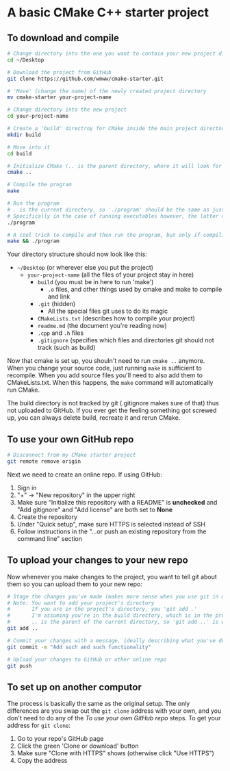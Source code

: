 # A basic CMake C++ starter project

## To download and compile

```bash
# Change directory into the one you want to contain your new project directory
cd ~/Desktop

# Download the project from GitHub
git clone https://github.com/wmww/cmake-starter.git

# 'Move' (change the name) of the newly created project directory
mv cmake-starter your-project-name

# Change directory into the new project
cd your-project-name

# Create a 'build' directroy for CMake inside the main project directory
mkdir build

# Move into it
cd build

# Initialize CMake (.. is the parent directory, where it will look for a CMakeLists.txt)
cmake ..

# Compile the program
make

# Run the program
# . is the current directory, so './program' should be the same as just 'program'
# Specifically in the case of running executables however, the latter doesn't work
./program

# A cool trick to compile and then run the program, but only if compiling succeeds
make && ./program
```

Your directory structure should now look like this:

* `~/Desktop` (or wherever else you put the project)
  * `your-project-name` (all the files of your project stay in here)
    * `build` (you must be in here to run 'make')
      * `.o` files, and other things used by cmake and make to compile and link
    * `.git` (hidden)
      * All the special files git uses to do its magic
    * `CMakeLists.txt` (describes how to compile your project)
    * `readme.md` (the document you're reading now)
    * `.cpp` and `.h` files
    * `.gitignore` (specifies which files and directories git should not track (such as build)

Now that cmake is set up, you shouln't need to run `cmake ..` anymore. When you change your source code, just running `make` is sufficient to recompile. When you add source files you'll need to also add them to CMakeLists.txt. When this happens, the `make` command will automatically run CMake.

The build directory is not tracked by git (.gitignore makes sure of that) thus not uploaded to GitHub. If you ever get the feeling something got screwed up, you can always delete build, recreate it and rerun CMake.

## To use your own GitHub repo

```bash
# Disconnect from my CMake starter project
git remote remove origin
```

Next we need to create an online repo. If using GitHub:
1. Sign in
2. "+" -> "New repository" in the upper right
3. Make sure "Initialize this repository with a README" is **unchecked** and  "Add gitignore" and "Add license" are both set to **None**
4. Create the repository
5. Under "Quick setup", make sure HTTPS is selected instead of SSH
6. Follow instructions in the "…or push an existing repository from the command line" section

## To upload your changes to your new repo

Now whenever you make changes to the project, you want to tell git about them so you can upload them to your new repo:
```bash
# Stage the changes you've made (makes more sense when you use git in more complex ways)
# Note: You want to add your project's directory
#       If you are in the project's directory, you 'git add .'
#       I'm assuming you're in the build directory, which is in the project's directry
#       .. is the parent of the current directory, so 'git add ..' is what you want
git add ..

# Commit your changes with a message, ideally describing what you've done
git commit -m "Add such and such functionality"

# Upload your changes to GitHub or other online repo
git push
```

## To set up on another computor

The process is basically the same as the original setup. The only differences are you swap out the `git clone` address with your own, and you don't need to do any of the *To use your own GitHub repo* steps. To get your address for `git clone`:
1. Go to your repo's GitHub page
2. Click the green 'Clone or download' button
3. Make sure "Clone with HTTPS" shows (otherwise click "Use HTTPS")
4. Copy the address

